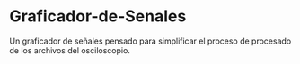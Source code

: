 # Graficador-de-Senales
Un graficador de señales pensado para simplificar el proceso de procesado de los archivos del osciloscopio.
